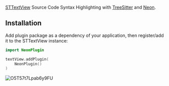 [STTextView](https://github.com/krzyzanowskim/STTextView) Source Code Syntax Highlighting with [TreeSitter](https://tree-sitter.github.io/tree-sitter/) and [Neon](https://github.com/ChimeHQ/Neon).

## Installation

Add plugin package as a dependency of your application, then register/add it to the STTextView instance:

```swift
import NeonPlugin

textView.addPlugin(
    NeonPlugin()
)
```

![O5T57t7Lpab6y9FU](https://github.com/krzyzanowskim/STTextView-Plugin-Neon/assets/758033/73938486-8718-41ae-9d3e-d2132f15940d)
